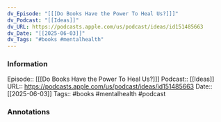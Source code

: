 ```yaml
---
dv_Episode: "[[[Do Books Have the Power To Heal Us?]]]"
dv_Podcast: "[[Ideas]]"
dv_URL: https://podcasts.apple.com/us/podcast/ideas/id151485663
dv_Date: "[[2025-06-03]]"
dv_Tags: "#books #mentalhealth"
---
```

### Information

Episode:: [[[Do Books Have the Power To Heal Us?]]]
Podcast:: [[Ideas]]
URL:: https://podcasts.apple.com/us/podcast/ideas/id151485663
Date:: [[2025-06-03]]
Tags:: #books #mentalhealth 
#podcast


### Annotations

